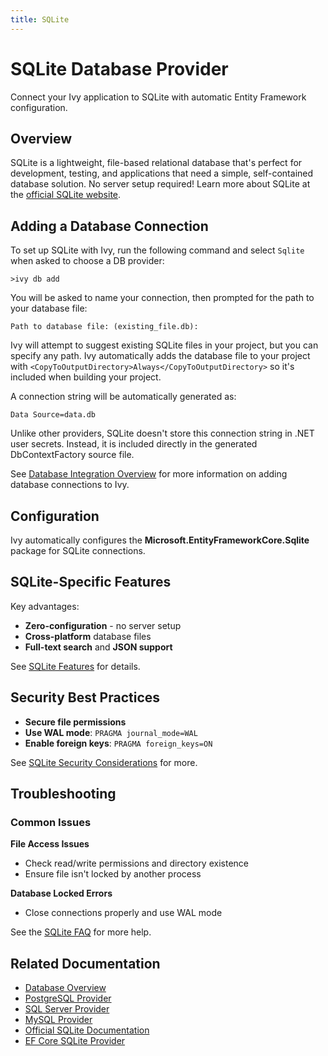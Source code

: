 ```yaml
---
title: SQLite
---
```


# SQLite Database Provider

<Ingress>
Connect your Ivy application to SQLite with automatic Entity Framework configuration.
</Ingress>

## Overview

SQLite is a lightweight, file-based relational database that's perfect for development, testing, and applications that need a simple, self-contained database solution. No server setup required! Learn more about SQLite at the [official SQLite website](https://www.sqlite.org/).

## Adding a Database Connection

To set up SQLite with Ivy, run the following command and select `Sqlite` when asked to choose a DB provider:

```terminal
>ivy db add
```

You will be asked to name your connection, then prompted for the path to your database file:

```terminal
Path to database file: (existing_file.db):
```

Ivy will attempt to suggest existing SQLite files in your project, but you can specify any path. Ivy automatically adds the database file to your project with `<CopyToOutputDirectory>Always</CopyToOutputDirectory>` so it's included when building your project.

A connection string will be automatically generated as:

```text
Data Source=data.db
```

Unlike other providers, SQLite doesn't store this connection string in .NET user secrets. Instead, it is included directly in the generated DbContextFactory source file.

See [Database Integration Overview](Overview.md) for more information on adding database connections to Ivy.

## Configuration

Ivy automatically configures the **Microsoft.EntityFrameworkCore.Sqlite** package for SQLite connections.

## SQLite-Specific Features

Key advantages:
- **Zero-configuration** - no server setup
- **Cross-platform** database files
- **Full-text search** and **JSON support**

See [SQLite Features](https://www.sqlite.org/features.html) for details.

## Security Best Practices

- **Secure file permissions**
- **Use WAL mode**: `PRAGMA journal_mode=WAL`
- **Enable foreign keys**: `PRAGMA foreign_keys=ON`

See [SQLite Security Considerations](https://www.sqlite.org/security.html) for more.

## Troubleshooting

### Common Issues

**File Access Issues**
- Check read/write permissions and directory existence
- Ensure file isn't locked by another process

**Database Locked Errors**
- Close connections properly and use WAL mode

See the [SQLite FAQ](https://www.sqlite.org/faq.html) for more help.

## Related Documentation

- [Database Overview](Overview.md)
- [PostgreSQL Provider](PostgreSql.md)
- [SQL Server Provider](SqlServer.md)
- [MySQL Provider](MySql.md)
- [Official SQLite Documentation](https://www.sqlite.org/docs.html)
- [EF Core SQLite Provider](https://learn.microsoft.com/en-us/ef/core/providers/sqlite/)
